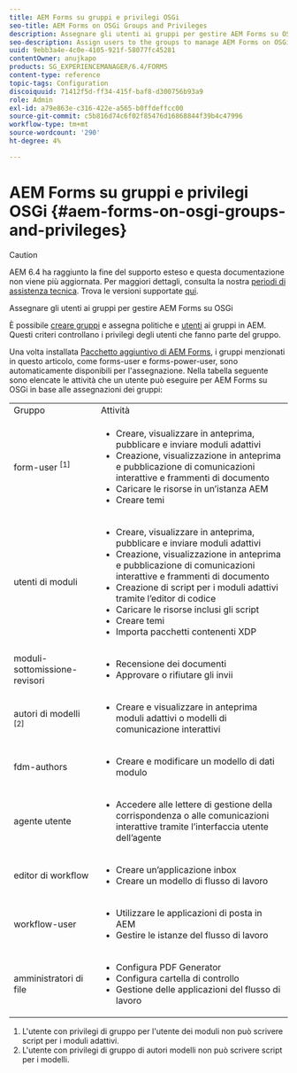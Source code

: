 ```yaml
---
title: AEM Forms su gruppi e privilegi OSGi
seo-title: AEM Forms on OSGi Groups and Privileges
description: Assegnare gli utenti ai gruppi per gestire AEM Forms su OSGi
seo-description: Assign users to the groups to manage AEM Forms on OSGi
uuid: 9ebb3a4e-4c0e-4105-921f-58077fc45281
contentOwner: anujkapo
products: SG_EXPERIENCEMANAGER/6.4/FORMS
content-type: reference
topic-tags: Configuration
discoiquuid: 71412f5d-ff34-415f-baf8-d300756b93a9
role: Admin
exl-id: a79e863e-c316-422e-a565-b0ffdeffcc00
source-git-commit: c5b816d74c6f02f85476d16868844f39b4c47996
workflow-type: tm+mt
source-wordcount: '290'
ht-degree: 4%

---
```


# AEM Forms su gruppi e privilegi OSGi {#aem-forms-on-osgi-groups-and-privileges}

>[!CAUTION]
>
>AEM 6.4 ha raggiunto la fine del supporto esteso e questa documentazione non viene più aggiornata. Per maggiori dettagli, consulta la nostra [periodi di assistenza tecnica](https://helpx.adobe.com/it/support/programs/eol-matrix.html). Trova le versioni supportate [qui](https://experienceleague.adobe.com/docs/).

Assegnare gli utenti ai gruppi per gestire AEM Forms su OSGi

È possibile [creare gruppi](/help/sites-administering/user-group-ac-admin.md#group-administration) e assegna politiche e [utenti](/help/sites-administering/user-group-ac-admin.md#user-administration) ai gruppi in AEM. Questi criteri controllano i privilegi degli utenti che fanno parte del gruppo.

Una volta installata [Pacchetto aggiuntivo di AEM Forms](/help/forms/using/installing-configuring-aem-forms-osgi.md), i gruppi menzionati in questo articolo, come forms-user e forms-power-user, sono automaticamente disponibili per l&#39;assegnazione. Nella tabella seguente sono elencate le attività che un utente può eseguire per AEM Forms su OSGi in base alle assegnazioni dei gruppi:

<table> 
 <tbody>
  <tr>
   <td>Gruppo</td> 
   <td>Attività</td> 
  </tr>
  <tr>
   <td>form-user <sup>[1]</sup></td> 
   <td>
    <ul> 
     <li>Creare, visualizzare in anteprima, pubblicare e inviare moduli adattivi</li> 
     <li>Creazione, visualizzazione in anteprima e pubblicazione di comunicazioni interattive e frammenti di documento</li> 
     <li>Caricare le risorse in un’istanza AEM</li> 
     <li>Creare temi</li> 
    </ul> </td> 
  </tr>
  <tr>
   <td>utenti di moduli</td> 
   <td>
    <ul> 
     <li>Creare, visualizzare in anteprima, pubblicare e inviare moduli adattivi</li> 
     <li>Creazione, visualizzazione in anteprima e pubblicazione di comunicazioni interattive e frammenti di documento</li> 
     <li>Creazione di script per i moduli adattivi tramite l’editor di codice</li> 
     <li>Caricare le risorse inclusi gli script</li> 
     <li>Creare temi</li> 
     <li>Importa pacchetti contenenti XDP</li> 
    </ul> </td> 
  </tr>
  <tr>
   <td>moduli-sottomissione-revisori</td> 
   <td>
    <ul> 
     <li>Recensione dei documenti</li> 
     <li>Approvare o rifiutare gli invii</li> 
    </ul> </td> 
  </tr>
  <tr>
   <td>autori di modelli <sup>[2]</sup></td> 
   <td>
    <ul> 
     <li>Creare e visualizzare in anteprima moduli adattivi o modelli di comunicazione interattivi</li> 
    </ul> </td> 
  </tr>
  <tr>
   <td><p>fdm-authors</p> </td> 
   <td>
    <ul> 
     <li>Creare e modificare un modello di dati modulo</li> 
    </ul> </td> 
  </tr>
  <tr>
   <td>agente utente</td> 
   <td>
    <ul> 
     <li>Accedere alle lettere di gestione della corrispondenza o alle comunicazioni interattive tramite l’interfaccia utente dell’agente</li> 
    </ul> </td> 
  </tr>
  <tr>
   <td><p>editor di workflow</p> </td> 
   <td>
    <ul> 
     <li>Creare un’applicazione inbox</li> 
     <li>Creare un modello di flusso di lavoro</li> 
    </ul> </td> 
  </tr>
  <tr>
   <td>workflow-user</td> 
   <td>
    <ul> 
     <li>Utilizzare le applicazioni di posta in AEM</li> 
     <li>Gestire le istanze del flusso di lavoro</li> 
    </ul> </td> 
  </tr>
  <tr>
   <td>amministratori di file</td> 
   <td>
    <ul> 
     <li>Configura PDF Generator</li> 
     <li>Configura cartella di controllo</li> 
     <li>Gestione delle applicazioni del flusso di lavoro</li> 
    </ul> </td> 
  </tr>
 </tbody>
</table>

1. L&#39;utente con privilegi di gruppo per l&#39;utente dei moduli non può scrivere script per i moduli adattivi.
1. L&#39;utente con privilegi di gruppo di autori modelli non può scrivere script per i modelli.
